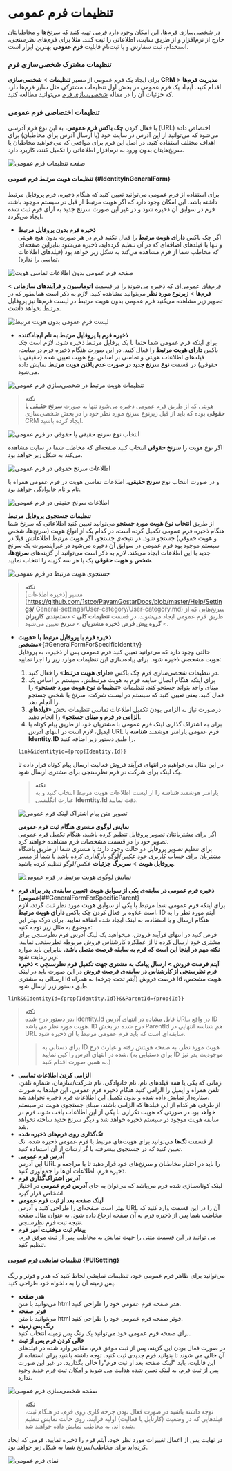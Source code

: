 # تنظیمات فرم عمومی

در شخصی‌سازی فرم‌ها، این امکان وجود دارد فرمی تهیه کنید که سرنخ‌ها و مخاطبانتان خارج از نرم‌افزار و از طریق سایت، اطلاعاتی را ثبت کنند. مثلا برای فرم‌های نظرسنجی، استخدام، ثبت سفارش و یا ثبت‌نام قابلیت **فرم عمومی** بهترین ابزار است.

### تنظیمات مشترک شخصی‌سازی فرم
برای ایجاد یک فرم عمومی از مسیر **تنظیمات** > **شخصی‌سازی CRM** > **مدیریت فرم‌ها** اقدام کنید. ایجاد یک فرم عمومی در بخش اول تنظیمات مشترکی مثل سایر فرم‌ها دارد که جزئیات آن را در مقاله [شخصی‌سازی فرم](https://github.com/1stco/PayamGostarDocs/blob/master/Help/Settings/Personalization-crm/Form-management/2.6.0/Form-customize-setting.md) می‌توانید مطالعه کنید.

### تنظیمات اختصاصی فرم عمومی
با فعال کردن **چک باکس فرم عمومی**، به این نوع فرم آدرسی (URL) اختصاص داده می‌شود که می‌توانید از این آدرس در سایت خود (یا ارسال آدرس برای مخاطبان) برای اهداف مختلف استفاده کنید. در اصل این فرم برای مواقعی که می‌خواهید مخاطبان یا سرنخ‌هایتان بدون ورود به نرم‌افزار اطلاعاتی را تکمیل کنند، کاربرد دارد.

![صفحه تنظیمات فرم عمومی](./Images/General-form_2.7.5.png)

#### تنظیمات هویت مرتبط فرم عمومی {#IdentityInGeneralForm}
برای استفاده از فرم عمومی می‌توانید تعیین کنید که هنگام ذخیره، فرم پروفایل مرتبط داشته باشد. این امکان وجود دارد که اگر هویت مرتبط از قبل در سیستم موجود باشد، فرم در سوابق آن ذخیره شود و در غیر این صورت سرنخ جدید به ازای فرم ثبت شده ایجاد می‌گردد.<br>
- **ذخیره فرم بدون پروفایل مرتبط**<br>
   اگر چک باکس **دارای هویت مرتبط** را فعال نکنید فرم در هر صورت بدون هیچ هویتی و تنها با فیلدهای اضافه‌ای که در آن تنظیم کرده‌اید، ذخیره می‌شود بنابراین صفحه‌ای که مخاطب شما از فرم مشاهده می‌کند به شکل زیر خواهد بود (فیلدهای اطلاعات تماسی را ندارد).

![صفحه فرم عمومی بدون اطلاعات تماسی هویت](./Images/General-Form-Without-Identity.png)

فرم‌های عمومی‌ای که ذخیره می‌شوند را در قسمت **اتوماسیون و فرآیندهای سازمانی** > **فرم‌ها** > **زیرنوع مورد نظر** می‌توانید مشاهده کنید. لازم به ذکر است همانطور که در تصویر زیر مشاهده می‌کنید فرم عمومی بدون هویت مرتبط در لیست فرم‌ها نیز پروفایل مرتبط نخواهد داشت.

![لیست فرم عمومی بدون هویت مرتبط](./Images/ListOfFormWithoutIdentity.png)

- **ذخیره فرم با پروفایل مرتبط به نام ایجادکننده**<br>
   برای اینکه فرم عمومی شما حتما با یک پرفایل مرتبط ذخیره شود، لازم است چک باکس **دارای هویت مرتبط** را فعال کنید. در این‌ صورت هنگام ذخیره فرم در سایت، فیلدهای اطلاعات هویتی و تماسی بر اساس نوع هویت تعیین شده (حقیقی یا حقوقی) در قسمت **نوع سرنخ جدید در صورت عدم یافتن هویت مرتبط** نمایش داده می‌شود. 

![تنظیمات هویت مرتبط در شخصی‌سازی فرم عمومی](./Images/Identity-in-general-form.png)

> **نکته**<br>
> هویتی که از طریق فرم عمومی ذخیره می‌شود تنها به صورت **سرنخ حقیقی یا حقوقی** بوده که باید از قبل زیرنوع سرنخ مورد نظر خود را در بخش شخصی‌سازی CRM ایجاد کرده باشید.

![انتخاب نوع سرنخ حقیقی یا حقوقی در فرم عمومی](./Images/Type-of-identityI-general-form-2.7.5.png)

اگر نوع هویت را **سرنخ حقوقی** انتخاب کنید صفحه‌ای که مخاطب شما در سایت مشاهده می‌کند به شکل زیر خواهد بود.

![اطلاعات سرنخ حقوقی در فرم عمومی](./Images/Organization-Identity-In-General-Form.png)

و در صورت انتخاب نوع **سرنخ حقیقی**، اطلاعات تماسی هویت در فرم عمومی همراه با نام و نام خانوادگی خواهد بود.

![اطلاعات سرنخ حقیقی در فرم عمومی](./Images/Person-In-General-Form.png)

**تنظیمات جستجوی پروفایل مرتبط**<br>
   از طریق **انتخاب نوع هویت مورد جستجو** می‌توانید تعیین کنید اطلاعاتی که سرنخ شما هنگام ذخیره فرم عمومی تکمیل کرده است، در کدام یک از انواع هویت (سرنخ‌ها، شخص و هویت حقوقی) جستجو شود. در نتیجه‌ی جستجو، اگر هویت مرتبط اطلاعاتش قبلا در سیستم موجود بود فرم عمومی در سوابق آن ذخیره می‌شود در غیراینصورت یک سرنخ جدید با این اطلاعات ایجاد می‌کند. لازم به ذکر است می‌توانید از گزینه‌های **سرنخ‌ها**، **شخص** و **هویت حقوقی** یک یا هر سه گزینه را انتخاب نمایید.

![جستجوی هویت مرتبط در فرم عمومی](./Images/Search-Identity-In-General-Form.png)

> **نکته**<br>
> مسیر [ذخیره اطلاعات](https://github.com/1stco/PayamGostarDocs/blob/master/Help/Settings/
General-settings/User-category/User-category.md) سرنخ‌هایی که از طریق فرم عمومی ایجاد می‌شوند، در قسمت **تنظیمات کلی** > **دسته‌بندی کاربران** > **گروه پیش فرض ذخیره مشتریان** > **سرنخ** تعیین می‌شود.<br>

- **ذخیره فرم با پروفایل مرتبط با «هویت مشخص»**{#GeneralFormForSpecificIdentity}<br>
   حالتی وجود دارد که می‌توانید تعیین کنید فرم عمومی پس از ذخیره، به پروفایل هویت مشخصی ذخیره شود. برای پیاده‌سازی این تنظیمات موارد زیر را اجرا نمایید:<br>
   1. در تنظیمات شخصی‌سازی فرم چک باکس «**دارای هویت مرتبط**» را فعال کنید.
   2. برای اینکه هنگام اتصال سابقه فرم به هویت مرتبطش، سیستم بر اساس یک مبنای واحد بتواند جستجو کند، تنظیمات «**تنظیمات نوع هویت مورد جستجو**» را فعال کنید. یعنی تعیین کنید که سیستم در لیست شرکت، سرنخ یا شخص جستجو را انجام دهد.
   3. درصورت نیاز به الزامی بودن تکمیل اطلاعات تماسی تنظیمات بخش «**فیلدهای الزامی در فرم و مبنای جستجو**» را انجام دهید.
   4. برای به اشتراک گذاری لینک فرم عمومی با مشتریان خود از طریق پیام کوتاه یا ایمیل، لازم است در انتهای آدرس URL فرم عمومی پارامتر هوشمند **شناسه** یا **Identity.ID** را طبق دستور زیر اضافه کنید.<br>

     ``` 
     link&identityid={prop{Identity.Id}} 
     ```
    در این مثال می‌خواهیم در انتهای فرآیند فروش فعالیت ارسال پیام کوتاه قرار داده تا یک لینک برای شرکت در فرم نظرسنجی برای مشتری ارسال شود.
    
    > **نکته**<br>
    پارامتر هوشمند **شناسه** را از لیست اطلاعات هویت مرتبط انتخاب کنید و به عبارت انگلیسی **Idemtity.Id** دقت نمایید.

    ![تصویر متن پیام اشتراک لینک فرم عمومی](./Images/Sample-share-link-of-General-form_2.7.5.3.jpg)

    **نمایش لوگوی مشتری هنگام ثبت فرم عمومی**<br>
    اگر برای مشتریانتان تصویر پروفایل تنظیم کرده باشید، هنگام تکمیل فرم عمومی تصویر خود را در قسمت مشخصات فرم مشاهده خواهند کرد.<br>
    برای تنظیم تصویر پروفایل دو حالت وجود دارد؛ یا مشتری شما از طریق باشگاه مشتریان برای حساب کاربری خود عکس/لوگو بارگذاری کرده باشد یا شما از مسیر **پروفایل هویت** > **سربرگ جزئیات** عکس/لوگو تنظیم کرده باشید.

    ![نمایش لوگوی هویت مرتبط در فرم عمومی](./Images/logo-in-general-form.jpg)

- **ذخیره فرم عمومی در سابقه‌ی یکی از سوابق هویت (تعیین سابقه‌ی پدر برای فرم عمومی)**{##GeneralFormForSpecificParent}<br>
   برای اینکه فرم عمومی شما مرتبط با یکی از سوابق هویت  مورد نظر ثبت گردد، لازم است علاوه بر فعال کردن چک باکس **دارای هویت مرتبط**، ID آیتم مورد نظر را به هنگام ارسال و یا استفاده، به لینک ایجاد شده اضافه نمایید. برای درک بهتر این موضوع به مثال زیر توجه کنید:<br>
   فرض کنید در انتهای فرآیند فروش، میخواهید یک لینک آدرس فرم نظرسنجی برای مشتری خود ارسال کرده تا از عملکرد کارشناس فروش مربوطه نظرسنجی نمایید. **نکته مهم در اینجا این است که فرم به سابقه فرصت متصل باشد.** بنابراین باید موارد زیر رعایت شود:<br>
   **آیتم فرصت فروش > ارسال پیامک به مشتری جهت تکمیل فرم نظرسنجی > ذخیره فرم نظرسنجی از کارشناس در سابقه‌ی فرصت فروش**
   در این صورت باید در لینک ارسالی به مشتری Id فرصت فروش (آیتم تحت چرخه) به همراه Id هویت مشخص، طبق دستور زیر ارسال شود.

``` 
link&&IdentityId={prop{Identity.Id}}&&ParentId={prop{Id}}
```
  >**نکته**<br>
  > در دستور درج شده، Identity.Id قابل مشاده در انتهای آدرس URL، در واقع ID هویت مورد نظر می باشد. ID درج شده در بخش ParentId هم شناسه انتهایی در URL سابقه‌ای است که باید فرم عمومی مرتبط با آن ذخیره شود.
  >> برای دستابی به ID هویت مورد نظر، به صفحه هویتش رفته و عبارت درج شده در انتهای آدرس را کپی نمایید. (برای دستیابی به ID موجودیت پدر نیز به همین صورت اقدام کنید.)

- **الزامی کردن اطلاعات تماسی**<br>
   زمانی که یکی یا همه فیلدهای نام، نام خانوادگی، نام شرکت/سازمان، شماره تلفن، تلفن همراه و ایمیل را الزامی کنید هنگام ذخیره فرم عمومی، این فیلدها به صورت ستاره‌دار نمایش داده شده و بدون تکمیل این اطلاعات فرم ذخیره نخواهد شد.<br>
   از طرفی هر کدام از این فیلدها که الزامی باشند، مبنای جستجوی هویت در سیستم خواهد بود در صورتی که هویت تکراری با یکی از این اطلاعات یافت شود، فرم در سابقه هویت موجود در سیستم ذخیره خواهد شد و دیگر سرنخ جدید ساخته نخواهد شد.<br>
- **تگ‌گذاری روی فرم‌های ذخیره شده**<br>
  از قسمت **تگ‌ها** می‌توانید برای هویت‌های مرتبط با فرم عمومی ذخیره شده، تگ تعیین کنید که در جستجوی پیشرفته یا گزارشات از آن استفاده کنید.<br>
- **آدرس فرم عمومی**<br> 
   این آدرس URL را باید در اختیار مخاطبان و سرنخ‌های خود قرار دهید تا با مراجعه و ذخیره فرم، اطلاعات آن‌ها را جمع‌آوری کنید.<br>
- **آدرس اشتراک‌گذاری فرم**<br> 
   لینک کوتاه‌سازی شده فرم می‌باشد که می‌توان به جای **آدرس فرم عمومی** در اختیاز اشخاص قرار گیرد.<br>
- **لینک صفحه بعد از ثبت فرم عمومی**<br>
  بهتر است صفحه‌ای را طراحی کنید و آدرس URL آن را در این قسمت وارد کنید که مخاطب شما پس از ذخیره فرم به آن صفحه ارجاع داده شود. به عنوان مثال صفحه نتیجه ثبت فرم نظرسنجی.<br>
- **پیغام ثبت موفقیت آمیز فرم**<br>
   می توانید در این قسمت متنی را جهت نمایش به مخاطب پس از ثبت موفق فرم، تنظیم کنید.<br>
#### تنظیمات نمایشی فرم عمومی {#UISetting}
می‌توانید برای ظاهر فرم عمومی خود، تنظیمات نمایشی لحاظ  کنید که هدر و فوتر و رنگ پس زمینه آن را به دلخواه خود طراحی کنید.<br>
- **هدر صفحه**<br>
  می‌توانید با متن html هدر صفحه فرم عمومی خود را طراحی کنید.<br>
- **فوتر صفحه**<br>
   می‌توانید با متن html فوتر صفحه فرم عمومی خود را طراحی کنید.<br>
- **رنگ پس زمینه**<br>
   برای صفحه فرم عمومی خود می‌توانید یک رنگ پس زمینه انتخاب کنید.<br>
- **خالی کردن فرم پس از ثبت** <br>
   در صورت فعال بودن این گزینه، پس از ثبت موفق فرم، مقادیر وارد شده در فیلدهای آن خالی می شوند تا بتوانید فرم جدیدی ثبت کنید. توجه داشته باشید برای استفاده از این قابلیت، باید "لینک صفحه بعد از ثبت فرم"را خالی بگذارید. در غیر این صورت پس از ثبت فرم، به لینک تعیین شده هدایت می شوید و امکان ثبت فرم جدید وجود ندارد.<br>

![صفحه شخصی‌سازی فرم عمومی](./Images/General-form-customization-2.7.5.png)

> **نکته**<br>
> توجه داشته باشید در صورت فعال بودن چرخه کاری روی فرم، در هنگام ثبت، فیلدهایی که در وضعیت (کارتابل یا فعالیت) اولیه فرایند، روی حالت نمایش تنظیم شده اند، به مخاطب نمایش داده خواهند شد.

در نهایت پس از اعمال تغییرات مورد نظر خود، آیتم فرم را ذخیره نمایید. فرمی که ایجاد کرده‌اید برای مخاطب/سرنخ شما به شکل زیر خواهد بود.

![نمای فرم عمومی](./Images/View-of-general-form.png)
